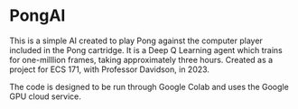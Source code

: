 # PongAI

This is a simple AI created to play Pong against the computer player included in the Pong cartridge. It is a Deep Q Learning agent which trains for one-milllion frames, taking approximately three hours. Created as a project for ECS 171, with Professor Davidson, in 2023.

The code is designed to be run through Google Colab and uses the Google GPU cloud service. 
